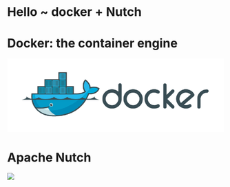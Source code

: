 # Hello ~ docker + Nutch


 
<h1>Docker: the container engine</h1>
<img src="https://github.com/docker/docker/blob/master/docs/static_files/docker-logo-compressed.png">

<br>

<h1>Apache Nutch</h1>
<img src="https://camo.githubusercontent.com/fb1745c7817695aa72e3ec80302e672bcc1fc56c/687474703a2f2f6e757463682e6170616368652e6f72672f6173736574732f696d672f6e757463685f6c6f676f5f746d2e706e67">



